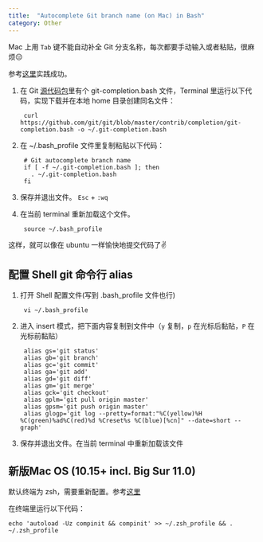 ```yaml
---
title:  "Autocomplete Git branch name (on Mac) in Bash"
category: Other
---
```

Mac 上用 `Tab` 键不能自动补全 Git 分支名称，每次都要手动输入或者粘贴，很麻烦😔

参考[这里](http://code-worrier.com/blog/autocomplete-git/)实践成功。

<!--more-->

1. 在 Git [源代码包](https://github.com/git/git/blob/master/contrib/completion/git-completion.bash)里有个 git-completion.bash 文件，Terminal 里运行以下代码，实现下载并在本地 home 目录创建同名文件：

        curl https://github.com/git/git/blob/master/contrib/completion/git-completion.bash -o ~/.git-completion.bash

2. 在 ~/.bash_profile 文件里复制粘贴以下代码：

        # Git autocomplete branch name
        if [ -f ~/.git-completion.bash ]; then
          . ~/.git-completion.bash
        fi

4. 保存并退出文件。 `Esc` + `:wq`

5. 在当前 terminal 重新加载这个文件。

        source ~/.bash_profile

这样，就可以像在 ubuntu 一样愉快地提交代码了✌️

## 配置 Shell git 命令行 alias

1. 打开 Shell 配置文件(写到 .bash_profile 文件也行)

        vi ~/.bash_profile

2. 进入 insert 模式，把下面内容复制到文件中（`y` 复制，`p` 在光标后黏贴，`P` 在光标前黏贴）

        alias gs='git status'
        alias gb='git branch'
        alias gc='git commit'
        alias ga='git add'
        alias gd='git diff'
        alias gm='git merge'
        alias gck='git checkout'
        alias gplm='git pull origin master'
        alias gpsm='git push origin master'
        alias glogp='git log --pretty=format:"%C(yellow)%H %C(green)%ad%C(red)%d %Creset%s %C(blue)[%cn]" --date=short --graph'

3. 保存并退出文件。在当前 terminal 中重新加载该文件

## 新版Mac OS (10.15+ incl. Big Sur 11.0)

默认终端为 zsh，需要重新配置。参考[这里](https://stackoverflow.com/a/58517668)

在终端里运行以下代码：

```shell
echo 'autoload -Uz compinit && compinit' >> ~/.zsh_profile && . ~/.zsh_profile
```
